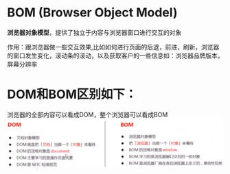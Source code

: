# BOM (Browser Object Model)
**浏览器对象模型**，提供了独立于内容与浏览器窗口进行交互的对象

作用：跟浏览器做一些交互效果,比如如何进行页面的后退，前进，刷新，浏览器的窗口发生变化，滚动条的滚动，以及获取客户的一些信息如：浏览器品牌版本，屏幕分辨率

# DOM和BOM区别如下：
浏览器的全部内容可以看成DOM，整个浏览器可以看成BOM
![区别](../img/bom.png)